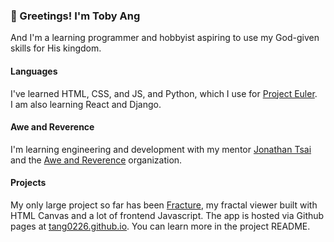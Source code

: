 ### 👋 Greetings! I'm Toby Ang  
And I'm a learning programmer and hobbyist aspiring to use my God-given skills for His kingdom.

#### Languages
I've learned HTML, CSS, and JS, and Python, which I use for [Project Euler](https://github.com/tang0226/projectEuler).  
I am also learning React and Django.
  
#### Awe and Reverence
I'm learning engineering and development with my mentor [Jonathan Tsai](https://github.com/jontsai) and the [Awe and Reverence](https://github.com/aweandreverence) organization.  
  
#### Projects
My only large project so far has been [Fracture](https://github.com/tang0226/fracture), my fractal viewer built with HTML Canvas and a lot of frontend Javascript. The app is hosted via Github pages at [tang0226.github.io](https://tang0226.github.io/fracture/src/main). You can learn more in the project README.  


<!--
**tang0226/tang0226** is a ✨ _special_ ✨ repository because its `README.md` (this file) appears on your GitHub profile.

Here are some ideas to get you started:

- 🔭 I’m currently working on ...
- 🌱 I’m currently learning ...
- 👯 I’m looking to collaborate on ...
- 🤔 I’m looking for help with ...
- 💬 Ask me about ...
- 📫 How to reach me: ...
- 😄 Pronouns: ...
- ⚡ Fun fact: ...
-->
